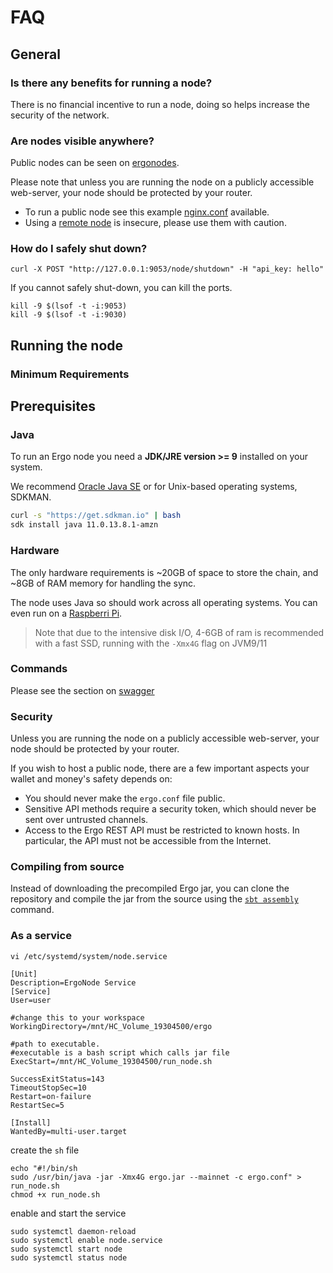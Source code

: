 # FAQ

## General

### Is there any benefits for running a node?

There is no financial incentive to run a node, doing so helps increase the security of the network.


### Are nodes visible anywhere?

Public nodes can be seen on [ergonodes](https://ergonodes.net/).


Please note that unless you are running the node on a publicly accessible web-server, your node should be protected by your router. 


- To run a public node see this example [nginx.conf](https://github.com/glasgowm148/ergoscripts/blob/main/misc/nginx.config) available.  
- Using a [remote node](https://github.com/ergoplatform/ergo/blob/master/src/main/resources/mainnet.conf) is insecure, please use them with caution.

### How do I safely shut down?

```
curl -X POST "http://127.0.0.1:9053/node/shutdown" -H "api_key: hello"
```

If you cannot safely shut-down, you can kill the ports. 

```
kill -9 $(lsof -t -i:9053)
kill -9 $(lsof -t -i:9030)
```


## Running the node

### Minimum Requirements

## Prerequisites

### Java 

To run an Ergo node you need a **JDK/JRE version >= 9** installed on your system. 

We recommend [Oracle Java SE](https://www.oracle.com/technetwork/java/javase/overview/index.html) or for Unix-based operating systems, SDKMAN.

```bash
curl -s "https://get.sdkman.io" | bash
sdk install java 11.0.13.8.1-amzn
```

### Hardware

The only hardware requirements is ~20GB of space to store the chain, and ~8GB of RAM memory for handling the sync.


The node uses Java so should work across all operating systems. You can even run on a [Raspberri Pi](pi.md). 

> Note that due to the intensive disk I/O, 4-6GB of ram is recommended with a fast SSD, running with the `-Xmx4G` flag on JVM9/11

### Commands

Please see the section on [swagger](../swagger.md)

### Security

Unless you are running the node on a publicly accessible web-server, your node should be protected by your router. 

If you wish to host a public node, there are a few important aspects your wallet and money's safety depends on:

* You should never make the `ergo.conf` file public.
* Sensitive API methods require a security token, which should never be sent over untrusted channels.
* Access to the Ergo REST API must be restricted to known hosts. In particular, the API must not be accessible from the Internet.

### Compiling from source

Instead of downloading the precompiled Ergo jar, you can clone the repository and compile the jar from the source using the [`sbt assembly`](https://www.scala-sbt.org/)  command.

### As a service

```
vi /etc/systemd/system/node.service
```

```
[Unit]
Description=ErgoNode Service
[Service]
User=user

#change this to your workspace
WorkingDirectory=/mnt/HC_Volume_19304500/ergo

#path to executable. 
#executable is a bash script which calls jar file
ExecStart=/mnt/HC_Volume_19304500/run_node.sh

SuccessExitStatus=143
TimeoutStopSec=10
Restart=on-failure
RestartSec=5

[Install]
WantedBy=multi-user.target
```
create the `sh` file

```
echo "#!/bin/sh
sudo /usr/bin/java -jar -Xmx4G ergo.jar --mainnet -c ergo.conf" > run_node.sh
chmod +x run_node.sh
```



enable and start the service

```
sudo systemctl daemon-reload
sudo systemctl enable node.service
sudo systemctl start node
sudo systemctl status node
```


